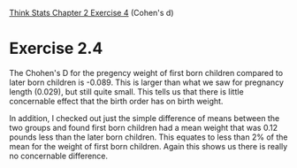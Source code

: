 [Think Stats Chapter 2 Exercise 4](http://greenteapress.com/thinkstats2/html/thinkstats2003.html#toc24) (Cohen's d)

# Exercise 2.4

The Chohen's D for the pregency weight of first born children compared to later born children is -0.089. This is larger than what we saw for pregnancy length (0.029), but still quite small. This tells us that there is little concernable effect that the birth order has on birth weight.

In addition, I checked out just the simple difference of means between the two groups and found first born children had a mean weight that was 0.12 pounds less than the later born children. This equates to less than 2% of the mean for the weight of first born children. Again this shows us there is really no concernable difference.
